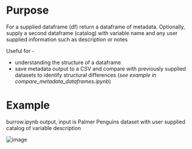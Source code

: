 # Purpose

For a supplied dataframe (df) return a dataframe of metadata.
Optionally, supply a second dataframe (catalog) with variable name and
any user supplied information such as description or notes

Useful for -
- understanding the structure of a dataframe
- save metadata output to a CSV and compare with previously supplied datasets to identify structural differences (*see example in compare_metadata_dataframes.ipynb*)
 
# Example

burrow.ipynb output, input is Palmer Penguins dataset with user supplied catalog of variable description

![image](https://github.com/suzannefox/burrow/assets/8460128/0775e201-55fb-4f89-9f7e-940489cc008f)

